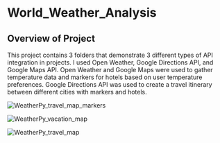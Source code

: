 # World_Weather_Analysis

## Overview of Project

This project contains 3 folders that demonstrate 3 different types of API integration in projects. I used Open Weather, Google Directions API, and Google Maps API. Open Weather and  Google Maps were used to gather temperature data and markers for hotels based on user temperature preferences. Google Directions API was used to create a travel itinerary between different cities with markers and hotels.   





![WeatherPy_travel_map_markers](https://user-images.githubusercontent.com/112728628/201489513-a0884e8a-5605-49c4-9913-26c246fd4c1e.PNG)





![WeatherPy_vacation_map](https://user-images.githubusercontent.com/112728628/201489516-751a308b-b124-4e09-a173-99c91562551c.PNG)




![WeatherPy_travel_map](https://user-images.githubusercontent.com/112728628/201489534-e8c990f6-73c1-48d5-9aec-3d2f1f4207bb.PNG)



